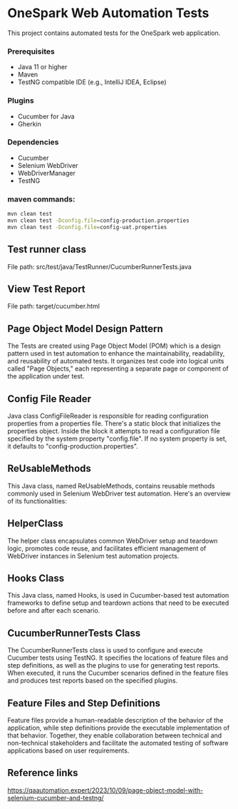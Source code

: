 # OneSpark Web Automation Tests

This project contains automated tests for the OneSpark web application.

### Prerequisites
- Java 11 or higher
- Maven
- TestNG compatible IDE (e.g., IntelliJ IDEA, Eclipse)

### Plugins
- Cucumber for Java
- Gherkin

### Dependencies
- Cucumber
- Selenium WebDriver
- WebDriverManager
- TestNG

### maven commands:

```bash
mvn clean test
mvn clean test -Dconfig.file=config-production.properties
mvn clean test -Dconfig.file=config-uat.properties
```

## Test runner class
File path: src/test/java/TestRunner/CucumberRunnerTests.java

## View Test Report
File path: target/cucumber.html

## Page Object Model Design Pattern
The Tests are created using Page Object Model (POM) which is a design pattern used in test automation to enhance the maintainability, readability, and reusability of automated tests. It organizes test code into logical units called "Page Objects," each representing a separate page or component of the application under test.

## Config File Reader
Java class ConfigFileReader is responsible for reading configuration properties from a properties file.
There's a static block that initializes the properties object. Inside the block it attempts to read a configuration file specified by the system property "config.file". If no system property is set, it defaults to "config-production.properties".

## ReUsableMethods
This Java class, named ReUsableMethods, contains reusable methods commonly used in Selenium WebDriver test automation. Here's an overview of its functionalities:

## HelperClass
The helper class encapsulates common WebDriver setup and teardown logic, promotes code reuse, and facilitates efficient management of WebDriver instances in Selenium test automation projects.

## Hooks Class
This Java class, named Hooks, is used in Cucumber-based test automation frameworks to define setup and teardown actions that need to be executed before and after each scenario.

## CucumberRunnerTests Class
The CucumberRunnerTests class is used to configure and execute Cucumber tests using TestNG. It specifies the locations of feature files and step definitions, as well as the plugins to use for generating test reports. When executed, it runs the Cucumber scenarios defined in the feature files and produces test reports based on the specified plugins.

## Feature Files and Step Definitions
Feature files provide a human-readable description of the behavior of the application, while step definitions provide the executable implementation of that behavior. Together, they enable collaboration between technical and non-technical stakeholders and facilitate the automated testing of software applications based on user requirements.

## Reference links
https://qaautomation.expert/2023/10/09/page-object-model-with-selenium-cucumber-and-testng/
